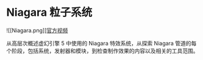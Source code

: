 # Niagara 粒子系统

![[Niagara.png]][官方视频](https://dev.epicgames.com/community/learning/tutorials/j9YO/unreal-engine-begin-play-niagara?source=0w)

从高层次概述虚幻引擎 5 中使用的 Niagara 特效系统，从探索 Niagara 管道的每个阶段，包括系统，发射器和模块，到检查制作效果的内容以及相关的工具范围。
